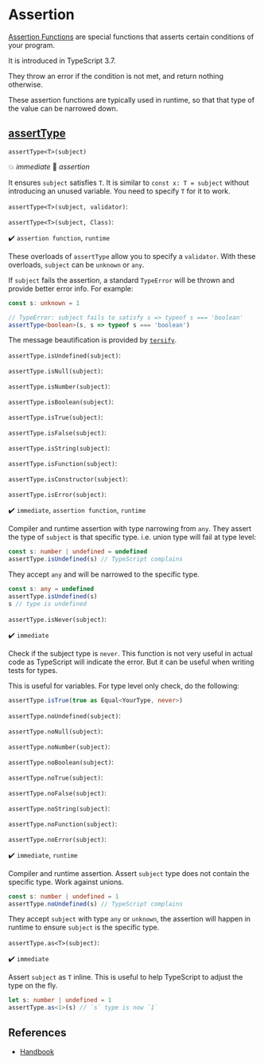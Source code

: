 # Assertion

[Assertion Functions][assertion_functions] are special functions that asserts certain conditions of your program.

It is introduced in TypeScript 3.7.

They throw an error if the condition is not met, and return nothing otherwise.

These assertion functions are typically used in runtime,
so that that type of the value can be narrowed down.

## [assertType](./assert_type.ts#l10)

`assertType<T>(subject)`

💥 *immediate*
🚦 *assertion*

It ensures `subject` satisfies `T`.
It is similar to `const x: T = subject` without introducing an unused variable.
You need to specify `T` for it to work.

`assertType<T>(subject, validator)`:

`assertType<T>(subject, Class)`:

✔️ `assertion function`, `runtime`

These overloads of `assertType` allow you to specify a `validator`.
With these overloads, `subject` can be `unknown` or `any`.

If `subject` fails the assertion,
a standard `TypeError` will be thrown and provide better error info.
For example:

```ts
const s: unknown = 1

// TypeError: subject fails to satisfy s => typeof s === 'boolean'
assertType<boolean>(s, s => typeof s === 'boolean')
```

The message beautification is provided by [`tersify`](https://github.com/unional/tersify).

`assertType.isUndefined(subject)`:

`assertType.isNull(subject)`:

`assertType.isNumber(subject)`:

`assertType.isBoolean(subject)`:

`assertType.isTrue(subject)`:

`assertType.isFalse(subject)`:

`assertType.isString(subject)`:

`assertType.isFunction(subject)`:

`assertType.isConstructor(subject)`:

`assertType.isError(subject)`:

✔️ `immediate`, `assertion function`, `runtime`

Compiler and runtime assertion with type narrowing from `any`.
They assert the type of `subject` is that specific type.
i.e. union type will fail at type level:

```ts
const s: number | undefined = undefined
assertType.isUndefined(s) // TypeScript complains
```

They accept `any` and will be narrowed to the specific type.

```ts
const s: any = undefined
assertType.isUndefined(s)
s // type is undefined
```

`assertType.isNever(subject)`:

✔️ `immediate`

Check if the subject type is `never`.
This function is not very useful in actual code as TypeScript will indicate the error.
But it can be useful when writing tests for types.

This is useful for variables. For type level only check, do the following:

```ts
assertType.isTrue(true as Equal<YourType, never>)
```

`assertType.noUndefined(subject)`:

`assertType.noNull(subject)`:

`assertType.noNumber(subject)`:

`assertType.noBoolean(subject)`:

`assertType.noTrue(subject)`:

`assertType.noFalse(subject)`:

`assertType.noString(subject)`:

`assertType.noFunction(subject)`:

`assertType.noError(subject)`:

✔️ `immediate`, `runtime`

Compiler and runtime assertion.
Assert `subject` type does not contain the specific type.
Work against unions.

```ts
const s: number | undefined = 1
assertType.noUndefined(s) // TypeScript complains
```

They accept `subject` with type `any` or `unknown`,
the assertion will happen in runtime to ensure `subject` is the specific type.

`assertType.as<T>(subject)`:

✔️ `immediate`

Assert `subject` as `T` inline.
This is useful to help TypeScript to adjust the type on the fly.

```ts
let s: number | undefined = 1
assertType.as<1>(s) // `s` type is now `1`
```

## References

- [Handbook][assertion_functions]

[assertion_functions]: https://www.typescriptlang.org/docs/handbook/release-notes/typescript-3-7.html#assertion-functions
